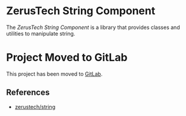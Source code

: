 # ZerusTech String Component
The *ZerusTech String Component* is a library that provides classes and
utilities to manipulate string.

# Project Moved to GitLab
This project has been moved to [GitLab][1].

References
----------
* [zerustech/string][1]

[1]:  https://gitlab.com/zerustech/string "zerustech/string"
